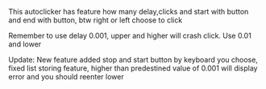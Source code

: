 This autoclicker has feature how many delay,clicks and start with button and end with button, btw right or left choose to click

Remember to use delay 0.001, upper and higher will crash click. Use 0.01 and lower

Update:  New feature added stop and start button by keyboard you choose, fixed list storing feature, higher than predestined value of 0.001 will display error and you should reenter lower
